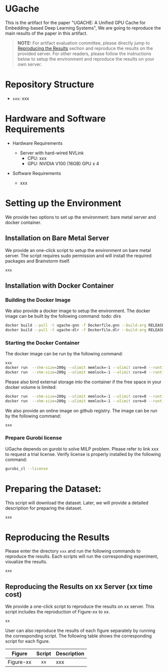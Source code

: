 # UGache

This is the artifact for the paper "UGACHE: A Unified GPU Cache for Embedding-based Deep Learning Systems", We are going to reproduce the main results of the paper in this artifact.

> **NOTE:** For artifact evaluation committee, please directly jump to [Reproducing the Results](#reproducing-the-results) section and reproduce the results on the provided server. For other readers, please follow the instructions below to setup the environment and reproduce the results on your own server.

# Repository Structure

- `xxx`: xxx

# Hardware and Software Requirements

- Hardware Requirements
  - Server with hard-wired NVLink
    - CPU: xxx
    - GPU: NVIDIA V100 (16GB) GPU x 4

- Software Requirements
  - xxx

# Setting up the Environment

We provide two options to set up the environment: bare metal server and docker container.

## Installation on Bare Metal Server

We provide an one-click script to setup the environment on bare metal server. The script requires sudo permission and will install the required packages and Brainstorm itself.

```bash
xxx
```

## Installation with Docker Container

### Building the Docker Image

We also provide a docker image to setup the environment. The docker image can be built by the following command:
todo: dirs
```bash
docker build --pull -t ugache-gnn -f Dockerfile.gnn --build-arg RELEASE=false .
docker build --pull -t ugache-dlr -f Dockerfile.dlr --build-arg RELEASE=false .
```

### Starting the Docker Container

The docker image can be run by the following command:

```bash
xxx
docker run  --shm-size=200g --ulimit memlock=-1 --ulimit core=0 --runtime=nvidia --privileged=true --cap-add=SYS_ADMIN --cap-add=SYS_NICE --ipc=host --name ugache-ae-gnn-sxn -it ugache-gnn bash
docker run  --shm-size=200g --ulimit memlock=-1 --ulimit core=0 --runtime=nvidia --privileged=true --cap-add=SYS_ADMIN --cap-add=SYS_NICE --ipc=host --name ugache-ae-dlr-sxn -it ugache-dlr bash
```

Please also bind external storage into the container if the free space in your docker volume is limited:
```bash
docker run  --shm-size=200g --ulimit memlock=-1 --ulimit core=0 --runtime=nvidia --privileged=true --cap-add=SYS_ADMIN --cap-add=SYS_NICE --ipc=host -v <your_large_storage_on_host>:/dataset_gnn --name ugache-ae-gnn-sxn -it ugache-gnn bash
docker run  --shm-size=200g --ulimit memlock=-1 --ulimit core=0 --runtime=nvidia --privileged=true --cap-add=SYS_ADMIN --cap-add=SYS_NICE --ipc=host -v <your_large_storage_on_host>:/dataset_dlr --name ugache-ae-dlr-sxn -it ugache-dlr bash
```

We also provide an online image on github registry. The image can be run by the following command:

```bash
xxx
```

### Prepare Gurobi license

UGache depends on gurobi to solve MILP problem. Please refer to link xxx to request a trial license.
Verify license is properly installed by the following command:
```bash
gurobi_cl --license
```

# Preparing the Dataset:
This script will download the dataset. Later, we will provide a detailed description for preparing the dataset.

```bash
xxx
```

# Reproducing the Results

Please enter the directory `xxx` and run the following commands to reproduce the results. Each scripts will run the corresponding experiment, visualize the results.

```bash
xxx
```

## Reproducing the Results on xx Server (xx time cost)

We provide a one-click script to reproduce the results on xx server. This script includes the reproduction of  Figure-xx to xx.
```bash
xx
```

User can also reproduce the results of each figure separately by running the corresponding script. The following table shows the corresponding script for each figure.

|  Figure   |       Script       | Description                                                                                   |
| :-------: | :----------------: | --------------------------------------------------------------------------------------------- |
| Figure-xx | `xx`               | xxx                                                                                           |

